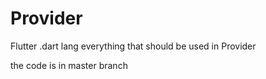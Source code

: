 # Provider
Flutter .dart lang everything that should be used in Provider

the code is in master branch

